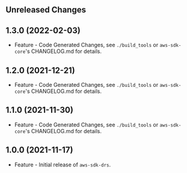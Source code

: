 Unreleased Changes
------------------

1.3.0 (2022-02-03)
------------------

* Feature - Code Generated Changes, see `./build_tools` or `aws-sdk-core`'s CHANGELOG.md for details.

1.2.0 (2021-12-21)
------------------

* Feature - Code Generated Changes, see `./build_tools` or `aws-sdk-core`'s CHANGELOG.md for details.

1.1.0 (2021-11-30)
------------------

* Feature - Code Generated Changes, see `./build_tools` or `aws-sdk-core`'s CHANGELOG.md for details.

1.0.0 (2021-11-17)
------------------

* Feature - Initial release of `aws-sdk-drs`.

